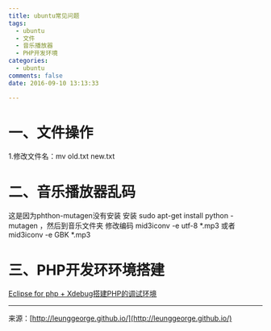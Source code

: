 ```yaml
---
title: ubuntu常见问题
tags: 
  - ubuntu
  - 文件
  - 音乐播放器
  - PHP开发环境
categories: 
  - ubuntu
comments: false
date: 2016-09-10 13:13:33

---
```


# 一、文件操作 
1.修改文件名：mv old.txt new.txt
# 二、音乐播放器乱码 
这是因为phthon-mutagen没有安装 
安装 sudo apt-get install python -mutagen ，然后到音乐文件夹 修改编码 mid3iconv -e utf-8 *.mp3 或者 mid3iconv -e GBK *.mp3

# 三、PHP开发环环境搭建
[Eclipse for php + Xdebug搭建PHP的调试环境](http://blog.csdn.net/zztfj/article/details/18750295)



---
<link rel="stylesheet" href="http://yandex.st/highlightjs/6.1/styles/default.min.css">
<script src="http://yandex.st/highlightjs/6.1/highlight.min.js"></script>
<script>
hljs.tabReplace = ' ';
hljs.initHighlightingOnLoad();
</script>


来源：[http://leunggeorge.github.io/](http://leunggeorge.github.io/)  